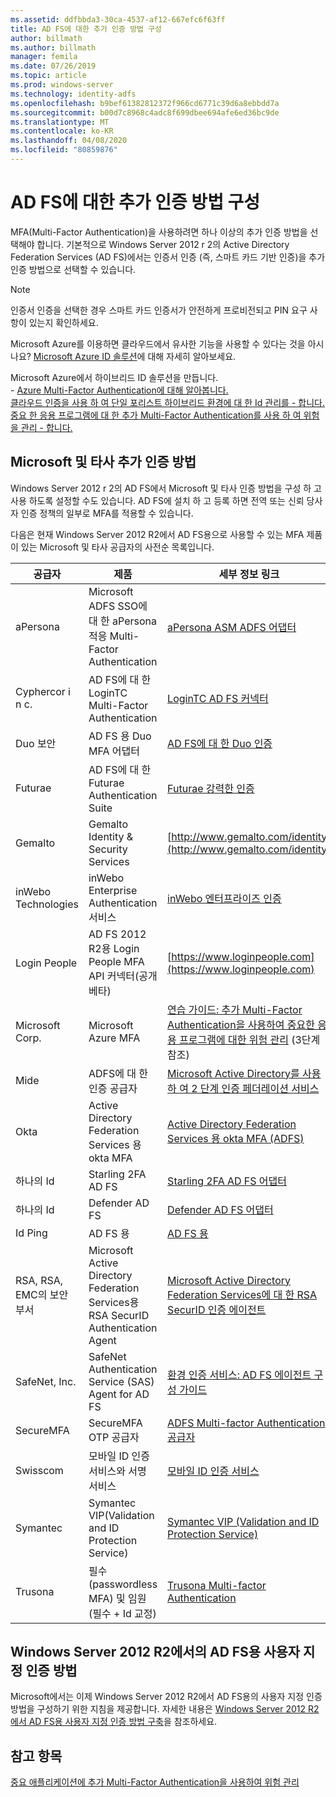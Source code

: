 ```yaml
---
ms.assetid: ddfbbda3-30ca-4537-af12-667efc6f63ff
title: AD FS에 대한 추가 인증 방법 구성
author: billmath
ms.author: billmath
manager: femila
ms.date: 07/26/2019
ms.topic: article
ms.prod: windows-server
ms.technology: identity-adfs
ms.openlocfilehash: b9bef61382812372f966cd6771c39d6a8ebbdd7a
ms.sourcegitcommit: b00d7c8968c4adc8f699dbee694afe6ed36bc9de
ms.translationtype: MT
ms.contentlocale: ko-KR
ms.lasthandoff: 04/08/2020
ms.locfileid: "80859876"
---
```

# <a name="configure-additional-authentication-methods-for-ad-fs"></a>AD FS에 대한 추가 인증 방법 구성

MFA(Multi-Factor Authentication)을 사용하려면 하나 이상의 추가 인증 방법을 선택해야 합니다. 기본적으로 Windows Server 2012 r 2의 Active Directory Federation Services (AD FS)에서는 인증서 인증 (즉, 스마트 카드 기반 인증)을 추가 인증 방법으로 선택할 수 있습니다.

> [!NOTE]
> 인증서 인증을 선택한 경우 스마트 카드 인증서가 안전하게 프로비전되고 PIN 요구 사항이 있는지 확인하세요.

Microsoft Azure를 이용하면 클라우드에서 유사한 기능을 사용할 수 있다는 것을 아시나요? [Microsoft Azure ID 솔루션](https://aka.ms/m2w274)에 대해 자세히 알아보세요.<p>Microsoft Azure에서 하이브리드 ID 솔루션을 만듭니다.<br /> - [Azure Multi-Factor Authentication에 대해 알아봅니다.](https://aka.ms/ey6o9r)<br /> [클라우드 인증을 사용 하 여 단일 포리스트 하이브리드 환경에 대 한 Id 관리를 - 합니다.](https://aka.ms/g1jat8)<br /> [중요 한 응용 프로그램에 대 한 추가 Multi-Factor Authentication를 사용 하 여 위험을 관리 - 합니다.](https://aka.ms/kt1bbm)

## <a name="microsoft-and-third-party-additional-authentication-methods"></a>Microsoft 및 타사 추가 인증 방법
Windows Server 2012 r 2의 AD FS에서 Microsoft 및 타사 인증 방법을 구성 하 고 사용 하도록 설정할 수도 있습니다. AD FS에 설치 하 고 등록 하면 전역 또는 신뢰 당사자 인증 정책의 일부로 MFA를 적용할 수 있습니다.

다음은 현재 Windows Server 2012 R2에서 AD FS용으로 사용할 수 있는 MFA 제품이 있는 Microsoft 및 타사 공급자의 사전순 목록입니다.

|공급자|제품|세부 정보 링크|
|-|-|-| 
|aPersona|Microsoft ADFS SSO에 대 한 aPersona 적응 Multi-Factor Authentication|[aPersona ASM ADFS 어댑터](https://www.apersona.com/adfs)|
|Cyphercor i n c.|AD FS에 대 한 LoginTC Multi-Factor Authentication|[LoginTC AD FS 커넥터](https://www.logintc.com/docs/connectors/adfs.html)|
|Duo 보안|AD FS 용 Duo MFA 어댑터|[AD FS에 대 한 Duo 인증](https://duo.com/docs/adfs)|
|Futurae|AD FS에 대 한 Futurae Authentication Suite|[Futurae 강력한 인증](https://futurae.com)|
|Gemalto|Gemalto Identity & Security Services|[http://www.gemalto.com/identity](http://www.gemalto.com/identity)|
|inWebo Technologies|inWebo Enterprise Authentication 서비스|[inWebo 엔터프라이즈 인증](http://www.inwebo.com)|
|Login People|AD FS 2012 R2용 Login People MFA API 커넥터(공개 베타)|[https://www.loginpeople.com](https://www.loginpeople.com)|
|Microsoft Corp.|Microsoft Azure MFA|[연습 가이드: 추가 Multi-Factor Authentication을 사용하여 중요한 응용 프로그램에 대한 위험 관리](https://technet.microsoft.com/library/dn280946.aspx) (3단계 참조)|
Mide | ADFS에 대 한 인증 공급자 | [Microsoft Active Directory를 사용 하 여 2 단계 인증 페더레이션 서비스](https://www.mideye.com/support/administrators/documentation/integration/microsoft-adfs/)|
|Okta | Active Directory Federation Services 용 okta MFA | [Active Directory Federation Services 용 okta MFA (ADFS)](https://help.okta.com/en/prod/Content/Topics/integrations/adfs-okta-int.htm)|
|하나의 Id| Starling 2FA AD FS|[Starling 2FA AD FS 어댑터](https://www.oneidentity.com/products/starling-two-factor-authentication/)|
|하나의 Id| Defender AD FS|[Defender AD FS 어댑터](https://www.oneidentity.com/products/defender/)|
|Id Ping|AD FS 용|[AD FS 용](https://documentation.pingidentity.com/pingid/pingidAdminGuide/index.shtml#pid_c_PingIDforADFSSSO.html)|
|RSA, RSA, EMC의 보안 부서|Microsoft Active Directory Federation Services용 RSA SecurID Authentication Agent|[Microsoft Active Directory Federation Services에 대 한 RSA SecurID 인증 에이전트](http://www.emc.com/security/rsa-securid/rsa-authentication-agents/microsoft-ad-fs.htm)|
|SafeNet, Inc.|SafeNet Authentication Service (SAS) Agent for AD FS|[환경 인증 서비스: AD FS 에이전트 구성 가이드](http://www.safenet-inc.com/resources/integration-guide/data-protection/Safenet_Authentication_Service/SafeNet_Authentication_Service__AD_FS_Agent_Configuration_Guide/?langtype=1033)|
|SecureMFA|SecureMFA OTP 공급자| [ADFS Multi-factor Authentication 공급자](https://www.securemfa.com/)|
|Swisscom|모바일 ID 인증 서비스와 서명 서비스|[모바일 ID 인증 서비스](http://swisscom.ch/mid)|
|Symantec|Symantec VIP(Validation and ID Protection Service)|[Symantec VIP (Validation and ID Protection Service)](http://www.symantec.com/vip-authentication-service)|
|Trusona|필수 (passwordless MFA) 및 임원 (필수 + Id 교정)| [Trusona Multi-factor Authentication](https://www.trusona.com/solution-overview/)|


## <a name="custom-authentication-method-for-ad-fs-in-windows-server-2012-r2"></a>Windows Server 2012 R2에서의 AD FS용 사용자 지정 인증 방법
Microsoft에서는 이제 Windows Server 2012 R2에서 AD FS용의 사용자 지정 인증 방법을 구성하기 위한 지침을 제공합니다. 자세한 내용은 [Windows Server 2012 R2에서 AD FS용 사용자 지정 인증 방법 구축](https://go.microsoft.com/fwlink/?LinkID=511980)을 참조하세요.

## <a name="see-also"></a>참고 항목
[중요 애플리케이션에 추가 Multi-Factor Authentication을 사용하여 위험 관리](Manage-Risk-with-Additional-Multi-Factor-Authentication-for-Sensitive-Applications.md)


